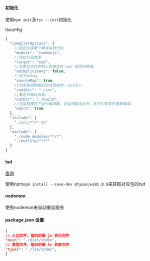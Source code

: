 #### 初始化

使用`npm init`及`tsc --init`初始化

tsconfig

```typescript
{
  "compilerOptions": {
    //指定生成哪个模块系统代码
    "module": "commonjs",
    //目标代码类型
    "target": "es6",
    //在表达式和声明上有隐含的'any'类型时报错。
    "noImplicitAny": false,
    //用于debug  
    "sourceMap": true,
    //仅用来控制输出的目录结构--outDir。
    "rootDir": "./src",
    //重定向输出目录。
    "outDir": "./build",
    //在监视模式下运行编译器。会监视输出文件，在它们改变时重新编译。   
    "watch": true
  },
  "include": [
    "./src/**/*.ts"
  ],
  "exclude": [
    "./node_modules/**/*",
    "./outfile/**/*"
  ]
}
```

#### tsd

[查询](http://microsoft.github.io/TypeSearch/)

使用npm`npm install --save-dev @types/ws@1.0.0`来获取对应包的tsd

#### nodemon
使用nodemon来自动重启服务

#### package.json 设置

``` json
{
// 入口文件，指向的是 js 执行文件
"main": "./dist/index",
// 类型文件，指向的是 ts 的原文件
"types": "./lib/index",
}
```